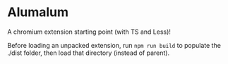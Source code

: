 # Alumalum
A chromium extension starting point (with TS and Less)!

Before loading an unpacked extension, run `npm run build` to populate the ./dist folder, then load that directory (instead of parent). 